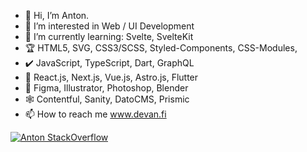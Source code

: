 - 👋 Hi, I’m Anton.
- 👀 I’m interested in Web / UI Development
- 🌱 I’m currently learning: Svelte, SvelteKit
- 🏆 HTML5, SVG, CSS3/SCSS, Styled-Components, CSS-Modules, 
- ✔️ JavaScript, TypeScript, Dart, GraphQL
- 👻 React.js, Next.js, Vue.js, Astro.js, Flutter
- 🎨 Figma, Illustrator, Photoshop, Blender
- 🕸️ Contentful, Sanity, DatoCMS, Prismic 
- 📫 How to reach me www.devan.fi


[![Anton StackOverflow](https://github-readme-stackoverflow.vercel.app/?userID=6558042)](https://stackoverflow.com/users/15545116/anton?tab=profile) 
<!---
jnetc/jnetc is a ✨ special ✨ repository because its `README.md` (this file) appears on your GitHub profile.
You can click the Preview link to take a look at your changes.
--->
